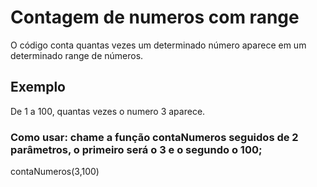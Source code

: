 # Contagem de numeros com range

O código conta quantas vezes um determinado número aparece em um determinado range de números.

## Exemplo

De 1 a 100, quantas vezes o numero 3 aparece. 

### Como usar: chame a função contaNumeros seguidos de 2 parâmetros, o primeiro será o 3 e o segundo o 100;

contaNumeros(3,100)
